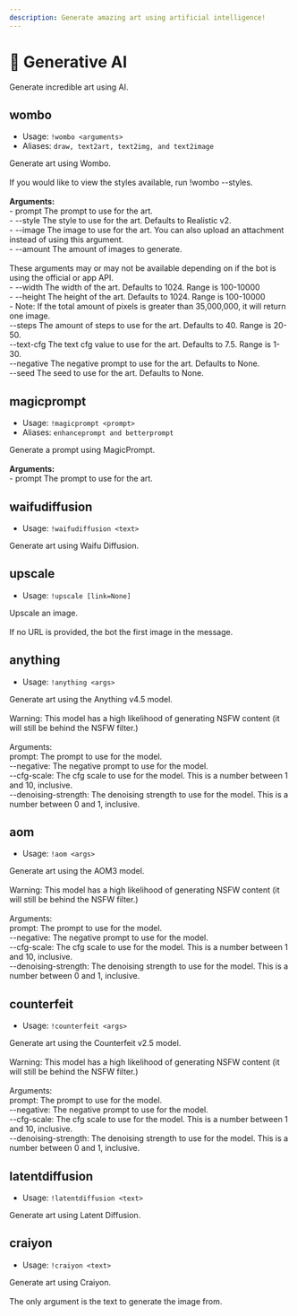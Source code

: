 ```yaml
---
description: Generate amazing art using artificial intelligence!
---
```


# 🎨 Generative AI

Generate incredible art using AI.

## wombo

* Usage: `!wombo <arguments>`
* Aliases: `draw, text2art, text2img, and text2image`

Generate art using Wombo.\
\
If you would like to view the styles available, run !wombo --styles.\
\
**Arguments:**\
\- prompt The prompt to use for the art.\
\- --style The style to use for the art. Defaults to Realistic v2.\
\- --image The image to use for the art. You can also upload an attachment instead of using this argument.\
\- --amount The amount of images to generate.\
\
These arguments may or may not be available depending on if the bot is using the official or app API.\
\- --width The width of the art. Defaults to 1024. Range is 100-10000\
\- --height The height of the art. Defaults to 1024. Range is 100-10000\
\- Note: If the total amount of pixels is greater than 35,000,000, it will return one image.\
\--steps The amount of steps to use for the art. Defaults to 40. Range is 20-50.\
\--text-cfg The text cfg value to use for the art. Defaults to 7.5. Range is 1-30.\
\--negative The negative prompt to use for the art. Defaults to None.\
\--seed The seed to use for the art. Defaults to None.

## magicprompt

* Usage: `!magicprompt <prompt>`
* Aliases: `enhanceprompt and betterprompt`

Generate a prompt using MagicPrompt.\
\
**Arguments:**\
\- prompt The prompt to use for the art.

## waifudiffusion

* Usage: `!waifudiffusion <text>`

Generate art using Waifu Diffusion.

## upscale

* Usage: `!upscale [link=None]`

Upscale an image.\
\
If no URL is provided, the bot the first image in the message.

## anything

* Usage: `!anything <args>`

Generate art using the Anything v4.5 model.\
\
Warning: This model has a high likelihood of generating NSFW content (it will still be behind the NSFW filter.)\
\
Arguments:\
prompt: The prompt to use for the model.\
\--negative: The negative prompt to use for the model.\
\--cfg-scale: The cfg scale to use for the model. This is a number between 1 and 10, inclusive.\
\--denoising-strength: The denoising strength to use for the model. This is a number between 0 and 1, inclusive.

## aom

* Usage: `!aom <args>`

Generate art using the AOM3 model.\
\
Warning: This model has a high likelihood of generating NSFW content (it will still be behind the NSFW filter.)\
\
Arguments:\
prompt: The prompt to use for the model.\
\--negative: The negative prompt to use for the model.\
\--cfg-scale: The cfg scale to use for the model. This is a number between 1 and 10, inclusive.\
\--denoising-strength: The denoising strength to use for the model. This is a number between 0 and 1, inclusive.

## counterfeit

* Usage: `!counterfeit <args>`

Generate art using the Counterfeit v2.5 model.\
\
Warning: This model has a high likelihood of generating NSFW content (it will still be behind the NSFW filter.)\
\
Arguments:\
prompt: The prompt to use for the model.\
\--negative: The negative prompt to use for the model.\
\--cfg-scale: The cfg scale to use for the model. This is a number between 1 and 10, inclusive.\
\--denoising-strength: The denoising strength to use for the model. This is a number between 0 and 1, inclusive.

## latentdiffusion

* Usage: `!latentdiffusion <text>`

Generate art using Latent Diffusion.

## craiyon

* Usage: `!craiyon <text>`

Generate art using Craiyon.\
\
The only argument is the text to generate the image from.

